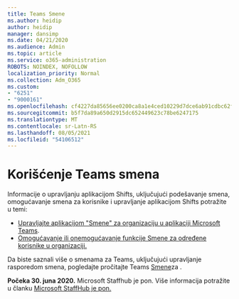 ```yaml
---
title: Teams Smene
ms.author: heidip
author: heidip
manager: dansimp
ms.date: 04/21/2020
ms.audience: Admin
ms.topic: article
ms.service: o365-administration
ROBOTS: NOINDEX, NOFOLLOW
localization_priority: Normal
ms.collection: Adm_O365
ms.custom:
- "6251"
- "9000161"
ms.openlocfilehash: cf4227da85656ee0200ca8a1e4ced10229d7dce6ab91cdbc62f63a41c899c80d
ms.sourcegitcommit: b5f7da89a650d2915dc652449623c78be6247175
ms.translationtype: MT
ms.contentlocale: sr-Latn-RS
ms.lasthandoff: 08/05/2021
ms.locfileid: "54106512"
---
```

# <a name="using-teams-shifts"></a>Korišćenje Teams smena

Informacije o upravljanju aplikacijom Shifts, uključujući podešavanje smena, omogućavanje smena za korisnike i upravljanje aplikacijom Shifts potražite u temi:
 
- [Upravljajte aplikacijom "Smene" za organizaciju u aplikaciji Microsoft Teams](https://docs.microsoft.com/microsoftteams/expand-teams-across-your-org/shifts/manage-the-shifts-app-for-your-organization-in-teams#set-up-shifts).
- [Omogućavanje ili onemogućavanje funkcije Smene za određene korisnike u organizaciji.](https://docs.microsoft.com/microsoftteams/expand-teams-across-your-org/shifts/manage-the-shifts-app-for-your-organization-in-teams#enable-or-disable-shifts-for-specific-users-in-your-organization)

Da biste saznali više o smenama za Teams, uključujući upravljanje rasporedom smena, pogledajte pročitajte Teams [Smene](https://docs.microsoft.com/microsoftteams/expand-teams-across-your-org/shifts-for-teams-landing-page)za .

**Počeka 30. juna 2020.** Microsoft Staffhub je pon. Više informacija potražite u članku [Microsoft StaffHub je pon.](https://docs.microsoft.com/MicrosoftTeams/expand-teams-across-your-org/shifts/microsoft-staffhub-to-be-retired)

